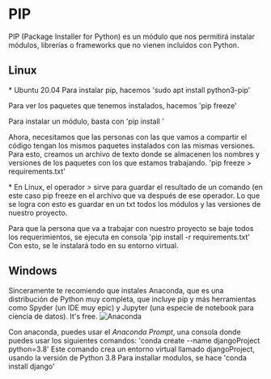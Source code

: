 # PIP
PIP (Package Installer for Python) es un módulo que nos permitirá instalar módulos, librerías o frameworks
que no vienen incluidos con Python.

## Linux
\* Ubuntu 20.04
Para instalar pip, hacemos
'sudo apt install python3-pip'

Para ver los paquetes que tenemos instalados, hacemos
'pip freeze'

Para instalar un módulo, basta con
'pip install <modulo>'

Ahora, necesitamos que las personas con las que vamos a compartir el código tengan los mismos paquetes instalados
con las mismas versiones. Para esto, creamos un archivo de texto donde se almacenen los nombres y versiones de los
paquetes con los que estamos trabajando.
'pip freeze > requirements.txt'

\* En Linux, el operador _>_ sirve para guardar el resultado de un comando (en este caso pip freeze en el archivo que
va después de ese operador.
Lo que se logra con esto es guardar en un txt todos los módulos y las versiones de nuestro proyecto.

Para que la persona que va a trabajar con nuestro proyecto se baje todos los requerimientos, se ejecuta en consola
'pip install -r requirements.txt'
Con esto, se le instalará todo en su entorno virtual.

## Windows
Sinceramente te recomiendo que instales Anaconda, que es una distribución de Python muy completa, que incluye pip y
más herramientas como Spyder (un IDE muy epic) y Jupyter (una especie de notebook para ciencia de datos). It's free.
![Anaconda](https://www.anaconda.com/products/distribution)

Con anaconda, puedes usar el _Anaconda Prompt_, una consola donde puedes usar los siguientes comandos:
'conda create --name djangoProject python=3.8'
Este comando crea un entorno virtual llamado djangoProject, usando la versión de Python 3.8
Para installar modulos, se hace
'conda install django'
